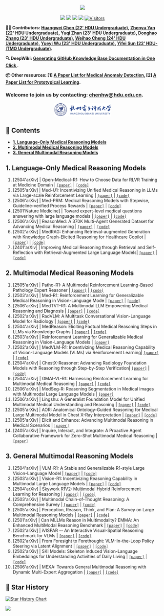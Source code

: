 <div id = "top"></div>

<div align="center">

[![](https://capsule-render.vercel.app/api?type=waving&height=170&color=0:5B83DE,100:6BCE9F&text=🌟%20Paper%20List%20for%20Medical%20Reasoning%20Large%20Language%20Models&fontSize=25&fontAlign=50&fontAlignY=35&fontColor=FFFFFF)
](#top)

</div>

<div align="center">
  

[![](https://img.shields.io/github/stars/HovChen/Paper-List-for-Medical-Reasoning-Large-Language-Models)](https://github.com/HovChen/Paper-List-for-Medical-Reasoning-Large-Language-Models)
[![](https://img.shields.io/github/forks/HovChen/Paper-List-for-Medical-Reasoning-Large-Language-Models)](https://github.com/HovChen/Paper-List-for-Medical-Reasoning-Large-Language-Models)
[![](https://img.shields.io/github/issues/HovChen/Paper-List-for-Medical-Reasoning-Large-Language-Models)](https://github.com/HovChen/Paper-List-for-Medical-Reasoning-Large-Language-Models/issues)
[![](https://img.shields.io/github/license/HovChen/Paper-List-for-Medical-Reasoning-Large-Language-Models)](https://github.com/HovChen/Paper-List-for-Medical-Reasoning-Large-Language-Models/blob/main/LICENSE) 
[![Visitors](https://api.visitorbadge.io/api/visitors?path=https%3A%2F%2Fgithub.com%2FHovChen%2FPaper-List-for-Medical-Reasoning-Large-Language-Models&label=visitors&countColor=%2337d67a&style=flat&labelStyle=none)](https://visitorbadge.io/status?path=https%3A%2F%2Fgithub.com%2FHovChen%2FPaper-List-for-Medical-Reasoning-Large-Language-Models)

</div>

**🧑‍💻 Contributors: [Huangwei Chen (22' HDU Undergraduate)](https://hovchen.github.io/), [Zhenyu Yan (22' HDU Undergraduate)](https://github.com/Flartiny), [Yuqi Zhan (23' HDU Undergraduate)](https://github.com/Roin04), [Donghao Zhang (23' HDU Undergraduate)](https://github.com/ZDH520a), [Weihao Cheng (24' HDU Undergraduate)](https://github.com/code-11-lab), [Yueyi Wu (23' HDU Undergraduate)](https://github.com/Elsieeee3914), [Yifei Sun (22' HDU-ITMO Undergraduate)](https://diaoquesang.github.io/).**

**🔍 DeepWiki: [Generating GitHub Knowledge Base Documentation in One Click ](https://deepwiki.com/HovChen/Paper-List-for-Medical-Reasoning-Large-Language-Models).**

**📦 Other resources: [1] [A Paper List for Medical Anomaly Detection](https://github.com/diaoquesang/Paper-List-for-Medical-Anomaly-Detection), [2] [A Paper List for Prototypical Learning](https://github.com/BeistMedAI/Paper-List-for-Prototypical-Learning).**

### Welcome to join us by contacting: chenhw@hdu.edu.cn.

<div style="text-align: center;">
<img src="logos/HDU.png" height="45px" href="https://www.hdu.edu.cn/">
</div>

## 📇 Contents
- [**1. Language-Only Medical Reasoning Models**](#s1)
- [**2. Multimodal Medical Reasoning Models**](#s2)
- [**3. General Multimodal Reasoning Models**](#s3)

## 1. Language-Only Medical Reasoning Models <div id = "s1"></div>

1. [2504'arXiv] | Open-Medical-R1: How to Choose Data for RLVR Training at Medicine Domain | [`[paper]`](https://arxiv.org/abs/2504.13950) | [`[code]`](https://github.com/Qsingle/open-medical-r1)
2. [2505'arXiv] | Med-U1: Incentivizing Unified Medical Reasoning in LLMs via Large-scale Reinforcement Learning | [`[paper]`](https://arxiv.org/abs/2506.12307) | [`[code]`](https://github.com/Monncyann/Med-U1)
3. [2506'arXiv] | Med-PRM: Medical Reasoning Models with Stepwise, Guideline-verified Process Rewards | [`[paper]`](https://arxiv.org/abs/2506.11474) | [`[code]`](https://med-prm.github.io/)
4. [2501'Nature Medicine] | Toward expert-level medical questions answering with large language models | [`[paper]`](https://www.nature.com/articles/s41591-024-03423-7) | [`[code]`](https://cloud.google.com/vertex-ai/generative-ai/docs/medlm/overview)
5. [2506'arXiv] | ReasonMed: A 370K Multi-Agent Generated Dataset for Advancing Medical Reasoning | [`[paper]`](https://arxiv.org/abs/2506.09513) | [`[code]`](https://github.com/YuSun-Work/ReasonMed)
6. [2502'arXiv] | MedRAG: Enhancing Retrieval-augmented Generation with Knowledge Graph-Elicited Reasoning for Healthcare Copilot | [`[paper]`](https://arxiv.org/abs/2502.04413) | [`[code]`](https://github.com/SNOWTEAM2023/MedRAG)
7. [2401'arXiv] | Improving Medical Reasoning through Retrieval and Self-Reflection with Retrieval-Augmented Large Language Models| [`[paper]`](https://arxiv.org/abs/2401.15269v2) | [`[code]`](https://github.com/dmis-lab/self-biorag)

## 2. Multimodal Medical Reasoning Models <div id = "s2"></div>

1. [2505'arXiv] | Patho-R1: A Multimodal Reinforcement Learning-Based Pathology Expert Reasoner | [`[paper]`](https://arxiv.org/abs/2505.11404) | [`[code]`](https://github.com/Wenchuan-Zhang/Patho-R1)
2. [2503'arXiv] | Med-R1: Reinforcement Learning for Generalizable Medical Reasoning in Vision-Language Mode | [`[paper]`](https://arxiv.org/abs/2503.13939) | [`[code]`](https://github.com/Yuxiang-Lai117/Med-R1)
3. [2506'arXiv] | MedTVT-R1: A Multimodal LLM Empowering Medical Reasoning and Diagnosis | [`[paper]`](https://arxiv.org/abs/2506.18512) | [`[code]`](https://github.com/keke-nice/MedTVT-R1)
4. [2502'arXiv] | RadVLM: A Multitask Conversational Vision-Language Model for Radiology | [`[paper]`](https://arxiv.org/abs/2502.03333) | [`[code]`](https://huggingface.co/KrauthammerLab) 
5. [2504'arXiv] | MedReason: Eliciting Factual Medical Reasoning Steps in LLMs via Knowledge Graphs | [`[paper]`](https://arxiv.org/abs/2504.00993) | [`[code]`](https://github.com/UCSC-VLAA/MedReason) 
6. [2503'arXiv] | Reinforcement Learning for Generalizable Medical Reasoning in Vision-Language Models | [`[paper]`](https://arxiv.org/abs/2503.13939) 
7. [2502'arXiv] | MedVLM-R1: Incentivizing Medical Reasoning Capability of Vision-Language Models (VLMs) via Reinforcement Learning| [`[paper]`](https://arxiv.org/abs/2502.19634) | [`[code]`](https://huggingface.co/JZPeterPan/MedVLM-R1) 
8. [2504'arXiv] | ChestX-Reasoner: Advancing Radiology Foundation Models with Reasoning through Step-by-Step Verification| [`[paper]`](https://arxiv.org/abs/2504.20930) | [`[code]`](https://github.com/MAGIC-AI4Med/ChestX-Reasoner) 
9. [2504'arXiv] | GMAI-VL-R1: Harnessing Reinforcement Learning for Multimodal Medical Reasoning | [`[paper]`](https://arxiv.org/abs/2504.01886) | [`[code]`](https://github.com/uni-medical/GMAI-VL-R1?utm_source=catalyzex.com) 
10. [2506'arXiv] | MedSeg-R: Reasoning Segmentation in Medical Images with Multimodal Large Language Models | [`[paper]`](https://arxiv.org/abs/2506.10465) 
11. [2506'arXiv] | Lingshu: A Generalist Foundation Model for Unified Multimodal Medical Understanding and Reasoning | [`[paper]`](https://arxiv.org/abs/2506.07044) | [`[code]`](https://alibaba-damo-academy.github.io/lingshu/) 
12. [2505'arXiv] | AOR: Anatomical Ontology-Guided Reasoning for Medical Large Multimodal Model in Chest X-Ray Interpretation | [`[paper]`](https://arxiv.org/abs/2505.02830) | [`[code]`](https://github.com/Liqq1/AOR) 
13. [2505'arXiv] | Elicit and Enhance: Advancing Multimodal Reasoning in Medical Scenarios | [`[paper]`](https://arxiv.org/abs/2505.23118) 
14. [2405'arXiv] | Inquire, Interact, and Integrate: A Proactive Agent Collaborative Framework for Zero-Shot Multimodal Medical Reasoning | [`[paper]`](https://arxiv.org/abs/2405.11640) 

## 3. General Multimodal Reasoning Models <div id = "s3"></div>

1. [2504'arXiv] | VLM-R1: A Stable and Generalizable R1-style Large Vision-Language Model | [`[paper]`](https://arxiv.org/abs/2504.07615) | [`[code]`](https://github.com/om-ai-lab/VLM-R1) 
2. [2503'arXiv] | Vision-R1: Incentivizing Reasoning Capability in Multimodal Large Language Models | [`[paper]`](https://arxiv.org/abs/2503.06749) | [`[code]`](https://github.com/Osilly/Vision-R1) 
3. [2504'arXiv] | Skywork R1V2: Multimodal Hybrid Reinforcement Learning for Reasoning | [`[paper]`](https://arxiv.org/abs/2504.16656) | [`[code]`](https://huggingface.co/Skywork/Skywork-R1V2-38B) 
4. [2503'arXiv] | Multimodal Chain-of-Thought Reasoning: A Comprehensive Survey | [`[paper]`](https://arxiv.org/abs/2503.12605) | [`[code]`](https://github.com/yaotingwangofficial/Awesome-MCoT) 
5. [2505'arXiv] | Perception, Reason, Think, and Plan: A Survey on Large Multimodal Reasoning Models | [`[paper]`](https://arxiv.org/abs/2505.04921) | [`[code]`](https://github.com/HITsz-TMG/Awesome-Large-Multimodal-Reasoning-Models) 
6. [2501'arXiv] | Can MLLMs Reason in Multimodality? EMMA: An Enhanced MultiModal Reasoning Benchmark | [`[paper]`](https://www.arxiv.org/abs/2501.05444) | [`[code]`](https://github.com/EMMA-Bench/EMMA) 
6. [2502'arXiv] | iVISPAR -- An Interactive Visual-Spatial Reasoning Benchmark for VLMs | [`[paper]`](https://arxiv.org/abs/2502.04413) | [`[code]`](https://github.com/SNOWTEAM2023/MedRAG) 
7. [2502'arXiv] | From Foresight to Forethought: VLM-In-the-Loop Policy Steering via Latent Alignment | [`[paper]`](https://arxiv.org/abs/2502.01828) | [`[code]`](https://yilin-wu98.github.io/forewarn/) 
8. [2502'arXiv] | SKI Models: Skeleton Induced Vision-Language Embeddings for Understanding Activities of Daily Living | [`[paper]`](https://arxiv.org/abs/2502.03459) | [`[code]`](https://github.com/thearkaprava/SKI-Models) 
9. [2506'arXiv] | MEXA: Towards General Multimodal Reasoning with Dynamic Multi-Expert Aggregation | [`[paper]`](https://arxiv.org/abs/2506.17113v1) | [`[code]`](https://github.com/Yui010206/MEXA) 

## 🥰 Star History
[![Star History Chart](https://api.star-history.com/svg?repos=HovChen/Paper-List-for-Medical-Reasoning-Large-Language-Models&type=Date)](https://star-history.com/#HovChen/Paper-List-for-Medical-Reasoning-Large-Language-Models&Date)

[![](https://capsule-render.vercel.app/api?type=waving&height=170&color=0:5B83DE,100:6BCE9F&text=Back%20to%20Top&section=footer&fontSize=25&fontAlignY=70&fontColor=FFFFFF)
](#top)
